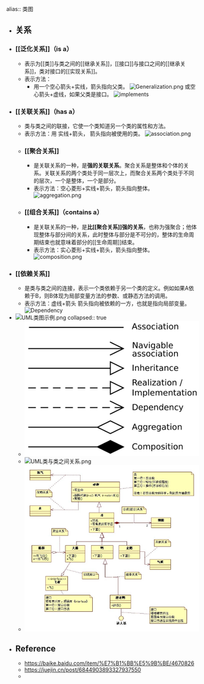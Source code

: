 alias:: 类图

- ## 关系
- ### [[泛化关系]]（is a）
	- 表示为[[类]]与类之间的[[继承关系]]，[[接口]]与接口之间的[[继承关系]]，类对接口的[[实现关系]]。
	- 表示方法：
		- 用一个空心箭头+实线，箭头指向父类。
		  ![Generalization.png](https://p1-jj.byteimg.com/tos-cn-i-t2oaga2asx/gold-user-assets/2019/7/19/16c098bf5e3cdad9~tplv-t2oaga2asx-jj-mark:3024:0:0:0:q75.awebp)
		  或空心箭头+虚线，如果父类是接口。
		  ![implements](https://p1-jj.byteimg.com/tos-cn-i-t2oaga2asx/gold-user-assets/2019/7/19/16c098c5701ec455~tplv-t2oaga2asx-jj-mark:3024:0:0:0:q75.awebp)
- ### [[关联关系]]（has a）
	- 类与类之间的联接，它使一个类知道另一个类的属性和方法。
	- 表示方法：用 实线+箭头， 箭头指向被使用的类。
	  ![association.png](https://p1-jj.byteimg.com/tos-cn-i-t2oaga2asx/gold-user-assets/2019/7/19/16c098cf6213f2b2~tplv-t2oaga2asx-jj-mark:3024:0:0:0:q75.awebp)
	- ### [[聚合关系]]
		- 是关联关系的一种，是**强的关联关系**。聚合关系是整体和个体的关系。关联关系的两个类处于同一层次上，而聚合关系两个类处于不同的层次，一个是整体，一个是部分。
		- 表示方法：空心菱形+实线+箭头，箭头指向整体。
		  ![aggregation.png](https://p1-jj.byteimg.com/tos-cn-i-t2oaga2asx/gold-user-assets/2019/7/19/16c098d852bcfd9d~tplv-t2oaga2asx-jj-mark:3024:0:0:0:q75.awebp)
	- ### [[组合关系]]（contains a）
		- 是关联关系的一种，是**比[[聚合关系]]强的关系**，也称为强聚合；他体现整体与部分间的关系，此时整体与部分是不可分的，整体的生命周期结束也就意味着部分的[[生命周期]]结束。
		- 表示方法：实心菱形+实线+箭头，箭头指向整体。
		  ![composition.png](https://p1-jj.byteimg.com/tos-cn-i-t2oaga2asx/gold-user-assets/2019/7/19/16c098dc8a47cebf~tplv-t2oaga2asx-jj-mark:3024:0:0:0:q75.awebp)
- ### [[依赖关系]]
	- 是类与类之间的连接，表示一个类依赖于另一个类的定义。例如如果A依赖于B，则B体现为局部变量方法的参数、或静态方法的调用。
	- 表示方法：虚线+箭头 箭头指向被依赖的一方，也就是指向局部变量。
	  ![Dependency](https://p1-jj.byteimg.com/tos-cn-i-t2oaga2asx/gold-user-assets/2019/7/19/16c098c9a5e420f5~tplv-t2oaga2asx-jj-mark:3024:0:0:0:q75.awebp)
- ![UML类图示例.png](https://p1-jj.byteimg.com/tos-cn-i-t2oaga2asx/gold-user-assets/2019/7/19/16c098e848db8b12~tplv-t2oaga2asx-jj-mark:3024:0:0:0:q75.awebp)
  collapsed:: true
	- ![image.png](../assets/image_1713620724212_0.png)
	- ![UML类与类之间关系.png](https://p1-jj.byteimg.com/tos-cn-i-t2oaga2asx/gold-user-assets/2019/7/19/16c098ab66f35678~tplv-t2oaga2asx-jj-mark:3024:0:0:0:q75.awebp)
	- ![a71ea8d3fd1f413459d7efd3221f95cad0c85ebf.webp](../assets/a71ea8d3fd1f413459d7efd3221f95cad0c85ebf_1713620791811_0.webp)
- ## Reference
	- https://baike.baidu.com/item/%E7%B1%BB%E5%9B%BE/4670826
	- https://juejin.cn/post/6844903893327937550
	-